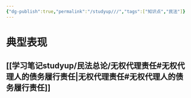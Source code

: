 ```yaml
---
{"dg-publish":true,"permalink":"/studyup///","tags":["知识点","民法"]}
---
```


# 典型表现
## [[学习笔记studyup/民法总论/无权代理责任#无权代理人的债务履行责任\|无权代理责任#无权代理人的债务履行责任]]